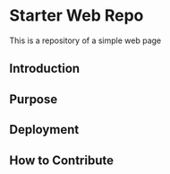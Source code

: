 # Starter Web Repo
This is a repository of a simple web page
## Introduction

## Purpose

## Deployment

## How to Contribute